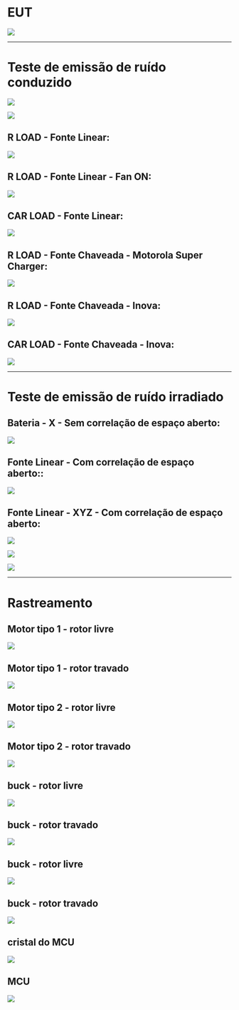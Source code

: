 # EUT

![](./img/CAR_LOAD.jpg)


---
# Teste de emissão de ruído **conduzido**
![](./img/setup_cond_test_CAR_LOAD.jpg)

![](./img/setup_cond_test_R_LOAD.jpg)

## R LOAD - Fonte Linear:
![](./31.05/R10_1A_LIN_15_53_31_05.JPG)

## R LOAD - Fonte Linear - Fan ON:
![](./31.05/R10_1A_LIN_16_53_31_05_fan_on.bmp)

## CAR LOAD - Fonte Linear:
![](./31.05/CAR_06A_LIN_18_16_31_05.JPG )

## R LOAD - Fonte Chaveada - Motorola Super Charger:
![](./31.05/R10_1A_SWT_17_19_31_05_motorola_super_charger.bmp)

## R LOAD - Fonte Chaveada - Inova:
![](./31.05/R10_1A_SWT_17_38_31_05_fonte_inova.bmp)

## CAR LOAD - Fonte Chaveada - Inova:
![](./07.06/CAR_06A_SWT_19_07_07_06_fonte_inova.bmp)

---
# Teste de emissão de ruído **irradiado**
## Bateria - X - Sem correlação de espaço aberto:
![](./07.06/car_bat_X_lucas_joao.PNG)

## Fonte Linear - Com correlação de espaço aberto::
![](./07.06/car_lucas_joao.PNG)

## Fonte Linear - XYZ - Com correlação de espaço aberto:
![](./07.06/car_XYZ_lucas_joao.PNG)

![](./07.06/CAR_INSIDE_Y.jpg)

![](./07.06/CAR_INSIDE_Z.jpg)

---
# Rastreamento
## Motor tipo 1 - rotor livre
![](./High-Impedance/220A0001.BMP)

## Motor tipo 1 - rotor travado
![](./High-Impedance/220A0002.BMP)

## Motor tipo 2 - rotor livre
![](./High-Impedance/220A0003.BMP)

## Motor tipo 2 - rotor travado
![](./High-Impedance/220A0004.BMP)

## buck - rotor livre
![](./High-Impedance/220A0005.BMP)

## buck - rotor travado
![](./High-Impedance/220A0006.BMP)

## buck - rotor livre
![](./High-Impedance/220A0007.BMP)

## buck - rotor travado
![](./High-Impedance/220A0009.BMP)

## cristal do MCU
![](./High-Impedance/220A0011.BMP)

## MCU
![](./High-Impedance/220A0012.BMP)








